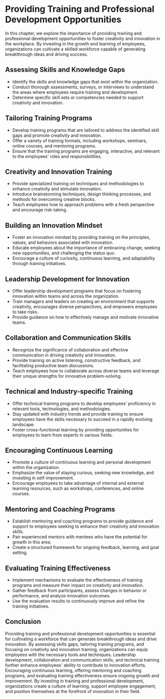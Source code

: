Providing Training and Professional Development Opportunities
======================================================================

In this chapter, we explore the importance of providing training and professional development opportunities to foster creativity and innovation in the workplace. By investing in the growth and learning of employees, organizations can cultivate a skilled workforce capable of generating breakthrough ideas and driving success.

Assessing Skills and Knowledge Gaps
-----------------------------------

* Identify the skills and knowledge gaps that exist within the organization.
* Conduct thorough assessments, surveys, or interviews to understand the areas where employees require training and development.
* Determine specific skill sets or competencies needed to support creativity and innovation.

Tailoring Training Programs
---------------------------

* Develop training programs that are tailored to address the identified skill gaps and promote creativity and innovation.
* Offer a variety of training formats, including workshops, seminars, online courses, and mentoring programs.
* Ensure that the training programs are engaging, interactive, and relevant to the employees' roles and responsibilities.

Creativity and Innovation Training
----------------------------------

* Provide specialized training on techniques and methodologies to enhance creativity and stimulate innovation.
* Introduce brainstorming techniques, design thinking processes, and methods for overcoming creative blocks.
* Teach employees how to approach problems with a fresh perspective and encourage risk-taking.

Building an Innovation Mindset
------------------------------

* Foster an innovation mindset by providing training on the principles, values, and behaviors associated with innovation.
* Educate employees about the importance of embracing change, seeking new opportunities, and challenging the status quo.
* Encourage a culture of curiosity, continuous learning, and adaptability through training initiatives.

Leadership Development for Innovation
-------------------------------------

* Offer leadership development programs that focus on fostering innovation within teams and across the organization.
* Train managers and leaders on creating an environment that supports creativity, encourages diverse perspectives, and empowers employees to take risks.
* Provide guidance on how to effectively manage and motivate innovative teams.

Collaboration and Communication Skills
--------------------------------------

* Recognize the significance of collaboration and effective communication in driving creativity and innovation.
* Provide training on active listening, constructive feedback, and facilitating productive team discussions.
* Teach employees how to collaborate across diverse teams and leverage their unique strengths for innovative problem-solving.

Technical and Industry-specific Training
----------------------------------------

* Offer technical training programs to develop employees' proficiency in relevant tools, technologies, and methodologies.
* Stay updated with industry trends and provide training to ensure employees have the skills necessary to succeed in a rapidly evolving landscape.
* Foster cross-functional learning by providing opportunities for employees to learn from experts in various fields.

Encouraging Continuous Learning
-------------------------------

* Promote a culture of continuous learning and personal development within the organization.
* Emphasize the value of staying curious, seeking new knowledge, and investing in self-improvement.
* Encourage employees to take advantage of internal and external learning resources, such as workshops, conferences, and online courses.

Mentoring and Coaching Programs
-------------------------------

* Establish mentoring and coaching programs to provide guidance and support to employees seeking to enhance their creativity and innovation skills.
* Pair experienced mentors with mentees who have the potential for growth in this area.
* Create a structured framework for ongoing feedback, learning, and goal setting.

Evaluating Training Effectiveness
---------------------------------

* Implement mechanisms to evaluate the effectiveness of training programs and measure their impact on creativity and innovation.
* Gather feedback from participants, assess changes in behavior or performance, and analyze innovation outcomes.
* Use the evaluation results to continuously improve and refine the training initiatives.

Conclusion
----------

Providing training and professional development opportunities is essential for cultivating a workforce that can generate breakthrough ideas and drive innovation. By assessing skills gaps, tailoring training programs, and focusing on creativity and innovation training, organizations can equip employees with the necessary tools and techniques. Leadership development, collaboration and communication skills, and technical training further enhance employees' ability to contribute to innovation efforts. Encouraging continuous learning, offering mentoring and coaching programs, and evaluating training effectiveness ensure ongoing growth and improvement. By investing in training and professional development, organizations create a culture of learning, support employee engagement, and position themselves at the forefront of innovation in their field.

